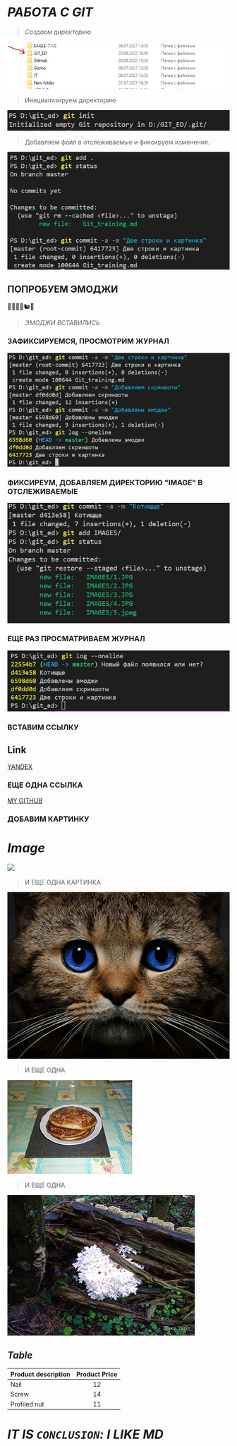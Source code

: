 # ***РАБОТА С GIT***

>*Создаем директорию*

<img src="IMAGES/a.jpg">

>Инициализируем директорию

<img src="IMAGES/b.jpg">

>Добавляем файл в отслеживаемые и фиксируем изменения.

<img src="IMAGES/33.jpg">

## ПОПРОБУЕМ ЭМОДЖИ

👾🐺🌵🐲🐿🌈

> *ЭМОДЖИ ВСТАВИЛИСЬ*

### ЗАФИКСИРУЕМСЯ, ПРОСМОТРИМ ЖУРНАЛ

<img src="IMAGES/44.jpg">

### ФИКСИРЕУМ, ДОБАВЛЯЕМ ДИРЕКТОРИЮ "IMAGE" В ОТСЛЕЖИВАЕМЫЕ


<img src="IMAGES/66.jpg">

### ЕЩЕ РАЗ ПРОСМАТРИВАЕМ ЖУРНАЛ

<img src="IMAGES/77.jpg">

### ВСТАВИМ ССЫЛКУ

## **Link**

[YANDEX](https://yandex.ru)

### ЕЩЕ ОДНА ССЫЛКА

[MY GITHUB](https://github.com/AMBER2136/TRAIN_1)

### ДОБАВИМ КАРТИНКУ

# *Image*

<image src= "IMAGES/Cat.jpg">

> И ЕЩЕ ОДНА КАРТИНКА

<img src="IMAGES/5.jpeg">

> И ЕЩЕ ОДНА

<img src="IMAGES/Blin.jpg">

>И ЕЩЕ ОДНА

<img src="IMAGES/MASH.jpg">

## ***Table***

|Product description   |Product Price |
|:---------------------|:-----------------:|
|       Nail     |         12           |
|         Screw       |       14            |
| Profiled nut            |                11  |

#    ***IT IS `CONCLUSION`: I LIKE MD***






